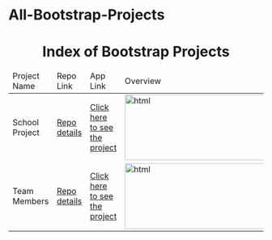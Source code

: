 # All-Bootstrap-Projects
<p align="center"> 

<h1 align="center">Index of Bootstrap Projects</h1>

</p>

<table>
    <thead>
        <tr>
            <td>Project Name</td>
            <td>Repo Link</td>
            <td>App Link</td>
            <td>Overview</td>
        </tr>
    </thead>
    <tbody> 
        <tr>
            <td>School Project</td>
            <td><a href="https://github.com/E-Ozdemir/Bootstrap-Last-Project.git" target="_blank">Repo details</a></td>
            <td><a href="https://e-ozdemir.github.io/Bootstrap-Last-Project/" target="_blank">Click here to see the project</a></td>
            <td><img style="width:500px;" src="https://github.com/E-Ozdemir/Bootstrap-Last-Project/blob/master/bootstrap%20project.gif" alt="html" height=130></td> 
        </tr>
        <tr>
            <td>Team Members</td>
            <td><a href="https://github.com/E-Ozdemir/Bootstrap-Team-Members.git" target="_blank">Repo details</a></td>
            <td><a href="https://e-ozdemir.github.io/Bootstrap-Team-Members/" target="_blank">Click here to see the project</a></td>
            <td><img style="width:500px;" src="https://github.com/E-Ozdemir/Bootstrap-Team-Members/blob/master/Team%20member.gif" alt="html" height=130></td> 
        </tr>
</tbody>
</table>

